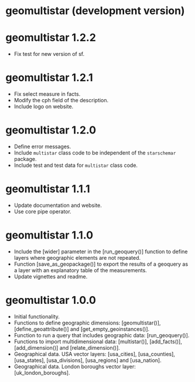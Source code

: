 # geomultistar (development version)

# geomultistar 1.2.2
* Fix test for new version of sf.

# geomultistar 1.2.1
* Fix select measure in facts.
* Modify the cph field of the description.
* Include logo on website.

# geomultistar 1.2.0
* Define error messages.
* Include `multistar` class code to be independent of the `starschemar` package.
* Include test and test data for `multistar` class code.

# geomultistar 1.1.1
* Update documentation and website.
* Use core pipe operator.

# geomultistar 1.1.0
* Include the [wider] parameter in the [run_geoquery()] function to define layers where geographic elements are not repeated.
* Function [save_as_geopackage()] to export the results of a geoquery as a layer with an explanatory table of the measurements.
* Update vignettes and readme.

# geomultistar 1.0.0
* Initial functionality.
* Functions to define geographic dimensions: [geomultistar()], [define_geoattribute()] and [get_empty_geoinstances()].
* Function to run a query that includes geographic data: [run_geoquery()].
* Functions to import multidimensional data: [multistar()], [add_facts()], [add_dimension()] and [relate_dimension()].
* Geographical data. USA vector layers: [usa_cities], [usa_counties], [usa_states], [usa_divisions], [usa_regions] and [usa_nation].
* Geographical data. London boroughs vector layer: [uk_london_boroughs].

